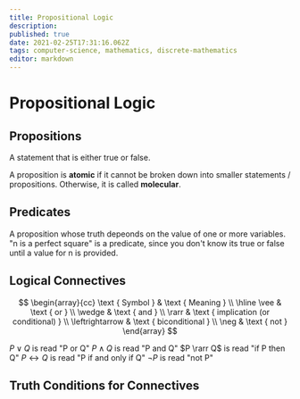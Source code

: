 ```yaml
---
title: Propositional Logic
description: 
published: true
date: 2021-02-25T17:31:16.062Z
tags: computer-science, mathematics, discrete-mathematics
editor: markdown
---
```


# Propositional Logic

## Propositions
A statement that is either true or false. 

A proposition is **atomic** if it cannot be broken down into smaller statements / propositions. Otherwise, it is called **molecular**. 

## Predicates
A proposition whose truth depeonds on the value of one or more variables. "n is a perfect square" is a predicate, since you don't know its true or false until a value for n is provided.

## Logical Connectives
$$
\begin{array}{cc}
\text { Symbol } & \text { Meaning } \\
\hline \vee & \text { or } \\
\wedge & \text { and } \\
\rarr & \text { implication (or conditional) } \\
\leftrightarrow & \text { biconditional } \\
\neg & \text { not }
\end{array}
$$

$P \vee Q$ is read "P or Q"
$P \wedge Q$ is read "P and Q"
$P \rarr Q$ is read "if P then Q"
$P \leftrightarrow Q$ is read "P if and only if Q"
$\neg P$ is read "not P"

## Truth Conditions for Connectives